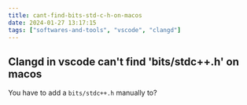 ```yaml
---
title: cant-find-bits-std-c-h-on-macos
date: 2024-01-27 13:17:15
tags: ["softwares-and-tools", "vscode", "clangd"]
---
```

## Clangd in vscode can't find 'bits/stdc++.h' on macos

You have to add a `bits/stdc++.h` manually to?

